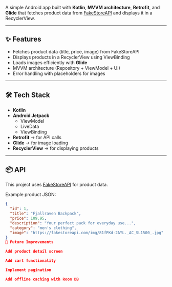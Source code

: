A simple Android app built with **Kotlin**, **MVVM architecture**, **Retrofit**, and **Glide** that fetches product data from [FakeStoreAPI](https://fakestoreapi.com/) and displays it in a RecyclerView.

---

## ✨ Features
- Fetches product data (title, price, image) from FakeStoreAPI
- Displays products in a RecyclerView using ViewBinding
- Loads images efficiently with **Glide**
- MVVM architecture (Repository + ViewModel + UI)
- Error handling with placeholders for images

---

## 🛠 Tech Stack
- **Kotlin**
- **Android Jetpack**
  - ViewModel
  - LiveData
  - ViewBinding
- **Retrofit** → for API calls
- **Glide** → for image loading
- **RecyclerView** → for displaying products

---

## 📦 API
This project uses [FakeStoreAPI](https://fakestoreapi.com/) for product data.

Example product JSON:
```json
{
  "id": 1,
  "title": "Fjallraven Backpack",
  "price": 109.95,
  "description": "Your perfect pack for everyday use...",
  "category": "men's clothing",
  "image": "https://fakestoreapi.com/img/81fPKd-2AYL._AC_SL1500_.jpg"
}
🚀 Future Improvements

Add product detail screen

Add cart functionality

Implement pagination

Add offline caching with Room DB
